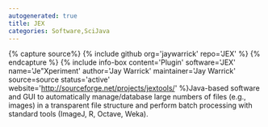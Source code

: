 ```yaml
---
autogenerated: true
title: JEX
categories: Software,SciJava
---
```



{% capture source%}
{% include github org='jaywarrick' repo='JEX' %}
{% endcapture %}
{% include info-box content='Plugin' software='JEX' name='Je"Xperiment' author='Jay Warrick' maintainer='Jay Warrick' source=source status='active' website='http://sourceforge.net/projects/jextools/' %}Java-based software and GUI to automatically manage/database large numbers of files (e.g., images) in a transparent file structure and perform batch processing with standard tools (ImageJ, R, Octave, Weka).

 

